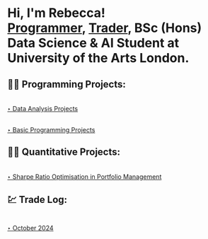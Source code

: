 <h1>Hi, I'm Rebecca! <br/><a href="https://github.com/bexgif">Programmer</a>, <a href="https://www.linkedin.com/in/rebecca-holland444/">Trader</a>, BSc (Hons) Data Science & AI Student at University of the Arts London.

<h2>👨‍💻 Programming Projects:</h2>

<br/><a href="https://github.com/stars/bexgif/lists/data-analysis-projects"> ‣ Data Analysis Projects</a>

<br/><a href="https://github.com/stars/bexgif/lists/basic-programming-projects"> ‣ Basic Programming Projects</a>


<h2>👨‍💻 Quantitative Projects:</h2>

<br/><a href="https://github.com/stars/bexgif/lists/advanced-programming-projects"> ‣ Sharpe Ratio Optimisation in Portfolio Management</a>


<h2> 💹 Trade Log:</h2>

<br/><a href="https://imgur.com/gallery/october-2024-AMglaQ5"> ‣ October 2024</a>

